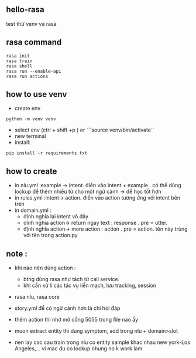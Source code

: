 ## hello-rasa
test thử venv và rasa


## rasa command

```
rasa init 
rasa train 
rasa shell 
rasa run --enable-api 
rasa run actions 
```

## how to use venv 

- create env
```
python -m venv venv

```
- select env (ctrl + shift +p ) or ```source venv/bin/activate`` 
- new terminal 
- install: 
```
pip install -r requirements.txt
```

## how to create 

- in nlu.yml :example -> intent. điền vào intent + example . có thể dùng lockup để thêm nhiều từ cho một ngữ cảnh -> để học tốt hơn 
- in rules.yml :intent-> action. điền vào action tương ứng với intent bên trên 
- in domain.yml :
  -  định nghĩa lại intent vô đây   
  -  dinh nghia action-> return ngay text : response . pre = utter.       
  -  định nghĩa action-> more action      : action   . pre = action. tên này trùng với tên trong action.py    


## note : 
- khi nào nên dùng action : 
  - bthg dùng rasa như tách từ call service.    
  - khi cần xử lí các tác vụ liền mạch, lưu tracking, session 

- rasa nlu, rasa core 
- story.yml để có ngữ cảnh hơn là chỉ hỏi đáp 
- thêm action thì nhớ mở cổng 5055 trong file nào ấy 
- muon extract entity thi dung symptom, add trong nlu + domain>slot
- nen lay cac cau train trong nlu co entity sample khac nhau new york-Los Angeles,... vi mac du co lockup nhung no k work lam 
